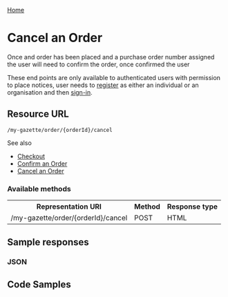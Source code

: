 [Home](../home.md)
# Cancel an Order #
Once and order has been placed and a purchase order number assigned the user will need to confirm the order, once confirmed the user 

These end points are only available to authenticated users with permission to place notices, user needs  to [register](../authentication/registration.md) as either an individual or an organisation and then [sign-in](../authentication/sign-in.md).

## Resource URL ##

`/my-gazette/order/{orderId}/cancel`

See also

- [Checkout](../../basket/checkout.md)
- [Confirm an Order](confirm.md)
- [Cancel an Order](cancel.md)

### Available methods ###

<table>
<tr>
	<th>Representation URI</th>
	<th>Method</th>
	<th>Response type</th>
</tr>
<tr>
	<td rowspan=2>/my-gazette/order/{orderId}/cancel</td>
	<td>POST</td>
	<td>HTML</td>
</tr>
</table>


## Sample responses ##


### JSON ###

## Code Samples ##